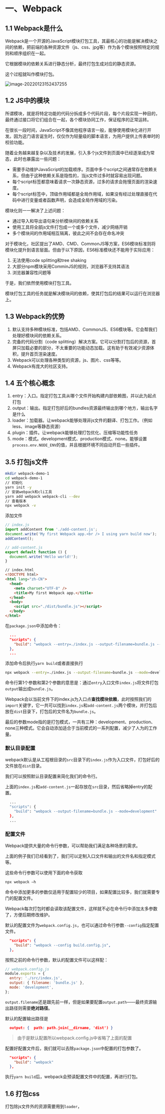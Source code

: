 # 一、Webpack

## 1.1 Webpack是什么

Webpack是一个开源的JavaScript模块打包工具，其最核心的功能是解决模块之间的依赖，把前端的各种资源文件（js、css、jpg等）作为各个模块按照特定的规则和顺序组织在一起。

它根据模块的依赖关系进行静态分析，最终打包生成对应的静态资源。

这个过程就叫作模块打包。

![image-20220123152437255](../assets/image-20220123152437255.png)

## 1.2 JS中的模块

所谓模块，就是将特定功能的代码分拆成多个代码片段，每个片段实现一种目的，最终通过接口将它们组合在一起，各个模块协同工作，保证程序的正常运转。

在很长一段时间，JavaScript不像其他程序语言一般，能够使用模块化进行开发。因为这门语言诞生时，仅仅作为轻量级的脚本语言，为用户提供上传表单时的校验功能。

随着业务越来越复杂以及技术的发展，引入多个js文件到页面中已经逐渐成为常态，此时也暴露出一些问题：

* 需要手动维护JavaScript的加载顺序。页面中多个script之间通常存在依赖关系，但由于这种依赖关系是隐性的，当js文件过多时就容易出现问题。
* 每个script标签都意味着请求一次静态资源，过多的请求会拖慢页面的渲染速度。
* 每个script标签中，顶级作用域都是全局作用域，如果没有经过处理直接在代码中进行变量或者函数声明，会造成全局作用域的污染。

模块化则一一解决了上述问题：

* 通过导入和导出语句来分析模块间的依赖关系
* 使用工具将全部js文件打包成一个或多个文件，减少网络开销
* 多个模块间的作用域相互隔离，彼此之间不会存在命名冲突

对于模块化，社区提出了AMD、CMD、CommonJS等方案，ES6模块标准则将模块化提升到语言层面。但由于以下原因，ES6标准模块还不能用于实际应用：

1. 无法使用code splitting和tree shaking
2. 大部分npm模块采用ComminJS的规则，浏览器不支持其语法
3. 浏览器兼容性问题等

于是，我们依然使用模块打包工具。

模块打包工具的任务就是解决模块间的依赖，使其打包后的结果可以运行在浏览器上。

## 1.3 Webpack的优势

1. 默认支持多种模块标准，包括AMD、CommonJS、ES6模块等。它会帮我们处理好模块间的依赖关系。
2. 完备的代码分割（code splitting）解决方案。它可以分割打包后的资源，首屏只加载必要的部分，不太重要的功能动态加载。这有助于有效减少资源体积，提升首页渲染速度。
3. Webpack可以处理各种类型的资源，js、图片、css等等。
4. Webpack有庞大的社区支持。

## 1.4 五个核心概念

1. entry：入口。指定打包工具从哪个文件开始构建内部依赖图，并以此为起点打包
2. output：输出。指定打包好后的bundles资源最终输出到哪个地方，输出名字是什么
3. loader：加载器。让webpack能够处理非js文件的翻译、打包工作。（例如less、image等静态资源）
4. plugin：插件。让webpack能够处理打包优化、压缩等功能性任务
5. mode：模式。development模式、production模式、none。能够设置`process.env.NODE_ENV`的值，并且根据环境不同自动开启一些插件。

## 3.5 打包js文件

```bash
mkdir webpack-demo-1
cd webpack-demo-1
// 初始化
yarn init -y
// 安装webpack和cli工具
yarn add webpack webpack-cli --dev
// 查看版本
npx webpack -v
```

添加文件

```javascript
// index.js
import addContent from './add-content.js';
document.write('My first Webpack app.<br /> I using yarn build now');
addContent();
```

```javascript
// add-content.js
export default function () {
  document.write('Hello world!');
}
```

```html
// index.html
<!DOCTYPE html>
<html lang="zh-CN">
  <head>
    <meta charset="UTF-8" />
    <title>My first Webpack app.</title>
  </head>
  <body>
    <script src="./dist/bundle.js"></script>
  </body>
</html>
```

在`package.json`中添加命令：

```json
  ...
  "scripts": {
    "build": "webpack --entry=./index.js --output-filename=bundle.js --mode=development"
  },
  ...
```

添加命令后执行`yarn build`或者直接执行

```bash
npx webpack --entry=./index.js --output-filename=bundle.js --mode=development
```

命令行第1个参数和第2个参数的意思是：通过`entry`入口文件`index.js`将文件打包`output`输出成`bundle.js`。

Webpack会以当前文件下的index.js为入口点**查找模块依赖**，此时按照我们的`import`关键字，它一共可以找到`index.js`和`add-content.js`两个模块，并打包后放在`dist`目录下，打包后的文件名为`bundle.js`。

最后的参数mode指的是打包模式，一共有三种：development、production、none三种模式。它会自动添加适合于当前模式的一系列配置，减少了人为的工作量。

### 默认目录配置

webpack默认是从工程根目录的`src`目录下的`index.js`作为入口文件，打包好后的文件放在`dist`目录。

我们可以按照默认目录配置来简化我们的命令行。

上面的`index.js`和`add-content.js`一起存放在`src`目录，然后省略掉entry的配置。

```bash
  ...
  "scripts": {
    "build": "webpack --output-filename=bundle.js --mode=development"
  },
  ...
```

### 配置文件

Webpack提供大量的命令行参数，可以帮助我们满足各种场景的需求。

上面的例子我们已经看到了，我们可以定制入口文件和输出的文件名和指定模式等。

这些命令行参数可以使用下面的命令获取

```bash
npx webpack –h
```

命令中添加更多的参数仅适用于配置较少的项目，如果配置比较多，我们就需要专门的配置文件。

Webpack每次打包时都会读取该配置文件，这样就不必在命令行中添加太多参数了，方便后期修改维护。

默认的配置文件为`webpack.config.js`，也可以通过命令行参数`--config`指定配置文件。

```json
  "scripts": {
    "build": "webpack --config build.config.js",
  },
```

按照之前的命令行参数，默认的配置文件可以这样配：

```javascript
// webpack.config.js
module.exports = {
  entry: './src/index.js',
  output: { filename: 'bundle.js' },
  mode: 'development',
};
```

`output.filename`还是跟先前一样，但是如果要配置`output.path`——最终资源输出路径则需要**绝对路径**。

默认的配置输出路径是

```json
  output: {  path: path.join(__dirname, 'dist') } 
```

>  由于是默认配置所以webpack.config.js中省略了上面的配置

配置好配置文件后，我们就可以去除`package.json`中配置的打包参数了。

```json
  "scripts": {
    "build": "webpack"
  },
```

执行`yarn build`后，webpack会预读配置文件中的配置，再进行打包。



## 1.6 打包css

打包除js文件外的资源需要用到`loader`，